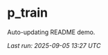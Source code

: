 # p_train

Auto-updating README demo.

<!--START_SECTION:status-->
_Last run: 2025-09-05 13:27 UTC_
<!--END_SECTION:status-->
























































































































































































































































































































































































